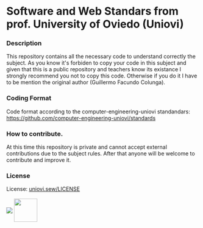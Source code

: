 # Software and Web Standars from prof. University of Oviedo (Uniovi)

### Description 
This repository contains all the necessary code to understand correctly the subject. As you know it's forbiden to copy your code in this subject and given that this is a public repository and teachers know its existance I strongly recommend you not to copy this code. Otherwise if you do it I have to be mention the original author (Guillermo Facundo Colunga).

### Coding Format
Code format according to the computer-engineering-uniovi standandars: https://github.com/computer-engineering-uniovi/standards

### How to contribute.
At this time this repository is private and cannot accept external contributions due to the subject rules. After that anyone will be welcome to contribute and improve it.

### License
License: [uniovi.sew/LICENSE](https://github.com/ZenMaster91/uniovi.sew/blob/master/LICENSE)
<br>
<br>
<img src="https://github.com/computer-engineering-uniovi/standars/blob/master/ovicomputing@small.png" align="middle">
<img src="https://s3-eu-west-1.amazonaws.com/guille.uniovi/Files/Guill_io-logo%40color.png" height="61" align="middle">
